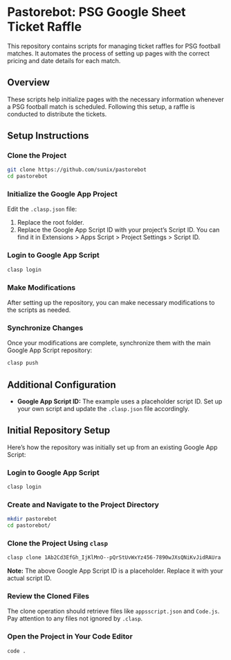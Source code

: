 # Pastorebot: PSG Google Sheet Ticket Raffle

This repository contains scripts for managing ticket raffles for PSG football matches. It automates the process of setting up pages with the correct pricing and date details for each match.

## Overview

These scripts help initialize pages with the necessary information whenever a PSG football match is scheduled. Following this setup, a raffle is conducted to distribute the tickets.

## Setup Instructions

### Clone the Project

```bash
git clone https://github.com/sunix/pastorebot
cd pastorebot
```

### Initialize the Google App Project

Edit the `.clasp.json` file:
1. Replace the root folder.
2. Replace the Google App Script ID with your project’s Script ID. You can find it in Extensions > Apps Script > Project Settings > Script ID.

### Login to Google App Script

```bash
clasp login
```

### Make Modifications

After setting up the repository, you can make necessary modifications to the scripts as needed.

### Synchronize Changes

Once your modifications are complete, synchronize them with the main Google App Script repository:

```bash
clasp push
```

## Additional Configuration

- **Google App Script ID:** The example uses a placeholder script ID. Set up your own script and update the `.clasp.json` file accordingly.

## Initial Repository Setup

Here’s how the repository was initially set up from an existing Google App Script:

### Login to Google App Script

```bash
clasp login
```

### Create and Navigate to the Project Directory

```bash
mkdir pastorebot
cd pastorebot/
```

### Clone the Project Using `clasp`

```bash
clasp clone 1Ab2Cd3EfGh_IjKlMnO--pQrStUvWxYz456-7890wJXsQNiKvJidRAUra
```
**Note:** The above Google App Script ID is a placeholder. Replace it with your actual script ID.

### Review the Cloned Files

The clone operation should retrieve files like `appsscript.json` and `Code.js`. Pay attention to any files not ignored by `.clasp`.

### Open the Project in Your Code Editor

```bash
code .
```

